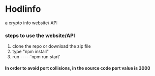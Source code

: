 # Hodlinfo
a crypto info website/ API

### steps to use the website/API

1. clone the repo or download the zip file
2. type "npm install" 
3. run -----'npm run start'


#### In order to avoid port collisions, in the source code port value is 3000
 

